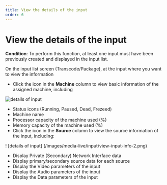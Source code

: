 ```yaml
---
title: View the details of the input
order: 6
---
```


# View the details of the input

**Condition**: To perform this function, at least one input must have been previously created and displayed in the input list.

On the input list screen (Transcode/Package), at the input where you want to view the information

- Click the icon in the **Machine** column to view basic information of the assigned machine, including

![details of input](/images/media-live/input/view-input-info-1.png)

- Status icons (Running, Paused, Dead, Frezeed)
- Machine name
- Processor capacity of the machine used (%)
- Memory capacity of the machine used (%)
- Click the icon in the **Source** column to view the source information of the input, including:

! [details of input] (/images/media-live/input/view-input-info-2.png)

- Display Private (Secondary) Network Interface data
- Display primary/secondary source data for each source
- Display the Video parameters of the input
- Display the Audio parameters of the input
- Display the Data parameters of the input
